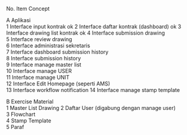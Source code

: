 No.	Item	Concept

A	Aplikasi	                                      
1	Interface input kontrak	                        ok
2	Interface daftar kontrak (dashboard)	          ok
3	Interface drawing list kontrak	                ok
4	Interface submission drawing	
5	Interface review drawing	
6	Interface administrasi sekretaris	
7	Interface dashboard submission history	
8	Interface submission history	
9	Interface manage master list	
10	Interface manage USER	
11	Interface manage UNIT	
12	Interface Edit Homepage (seperti AMS)	
13	Interface workflow notification	
14	Interface manage stamp template	


B	Exercise Material	
1	Master List Drawing	
2	Daftar User (digabung dengan manage user)	
3	Flowchart	
4	Stamp Template	
5	Paraf	

